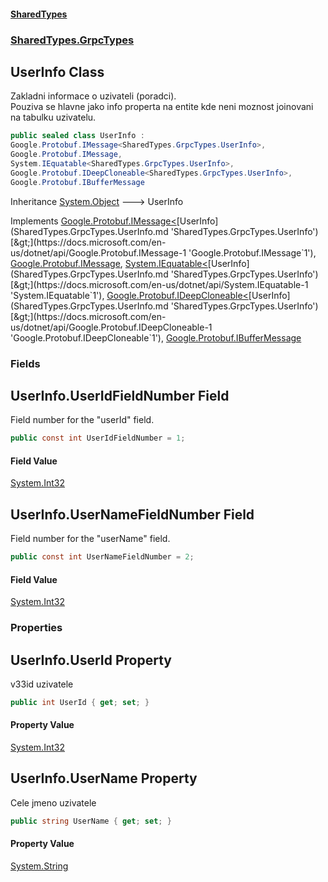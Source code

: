 #### [SharedTypes](index.md 'index')
### [SharedTypes.GrpcTypes](SharedTypes.GrpcTypes.md 'SharedTypes.GrpcTypes')

## UserInfo Class

Zakladni informace o uzivateli (poradci).  
Pouziva se hlavne jako info properta na entite kde neni moznost joinovani na tabulku uzivatelu.

```csharp
public sealed class UserInfo :
Google.Protobuf.IMessage<SharedTypes.GrpcTypes.UserInfo>,
Google.Protobuf.IMessage,
System.IEquatable<SharedTypes.GrpcTypes.UserInfo>,
Google.Protobuf.IDeepCloneable<SharedTypes.GrpcTypes.UserInfo>,
Google.Protobuf.IBufferMessage
```

Inheritance [System.Object](https://docs.microsoft.com/en-us/dotnet/api/System.Object 'System.Object') &#129106; UserInfo

Implements [Google.Protobuf.IMessage&lt;](https://docs.microsoft.com/en-us/dotnet/api/Google.Protobuf.IMessage-1 'Google.Protobuf.IMessage`1')[UserInfo](SharedTypes.GrpcTypes.UserInfo.md 'SharedTypes.GrpcTypes.UserInfo')[&gt;](https://docs.microsoft.com/en-us/dotnet/api/Google.Protobuf.IMessage-1 'Google.Protobuf.IMessage`1'), [Google.Protobuf.IMessage](https://docs.microsoft.com/en-us/dotnet/api/Google.Protobuf.IMessage 'Google.Protobuf.IMessage'), [System.IEquatable&lt;](https://docs.microsoft.com/en-us/dotnet/api/System.IEquatable-1 'System.IEquatable`1')[UserInfo](SharedTypes.GrpcTypes.UserInfo.md 'SharedTypes.GrpcTypes.UserInfo')[&gt;](https://docs.microsoft.com/en-us/dotnet/api/System.IEquatable-1 'System.IEquatable`1'), [Google.Protobuf.IDeepCloneable&lt;](https://docs.microsoft.com/en-us/dotnet/api/Google.Protobuf.IDeepCloneable-1 'Google.Protobuf.IDeepCloneable`1')[UserInfo](SharedTypes.GrpcTypes.UserInfo.md 'SharedTypes.GrpcTypes.UserInfo')[&gt;](https://docs.microsoft.com/en-us/dotnet/api/Google.Protobuf.IDeepCloneable-1 'Google.Protobuf.IDeepCloneable`1'), [Google.Protobuf.IBufferMessage](https://docs.microsoft.com/en-us/dotnet/api/Google.Protobuf.IBufferMessage 'Google.Protobuf.IBufferMessage')
### Fields

<a name='SharedTypes.GrpcTypes.UserInfo.UserIdFieldNumber'></a>

## UserInfo.UserIdFieldNumber Field

Field number for the "userId" field.

```csharp
public const int UserIdFieldNumber = 1;
```

#### Field Value
[System.Int32](https://docs.microsoft.com/en-us/dotnet/api/System.Int32 'System.Int32')

<a name='SharedTypes.GrpcTypes.UserInfo.UserNameFieldNumber'></a>

## UserInfo.UserNameFieldNumber Field

Field number for the "userName" field.

```csharp
public const int UserNameFieldNumber = 2;
```

#### Field Value
[System.Int32](https://docs.microsoft.com/en-us/dotnet/api/System.Int32 'System.Int32')
### Properties

<a name='SharedTypes.GrpcTypes.UserInfo.UserId'></a>

## UserInfo.UserId Property

v33id uzivatele

```csharp
public int UserId { get; set; }
```

#### Property Value
[System.Int32](https://docs.microsoft.com/en-us/dotnet/api/System.Int32 'System.Int32')

<a name='SharedTypes.GrpcTypes.UserInfo.UserName'></a>

## UserInfo.UserName Property

Cele jmeno uzivatele

```csharp
public string UserName { get; set; }
```

#### Property Value
[System.String](https://docs.microsoft.com/en-us/dotnet/api/System.String 'System.String')